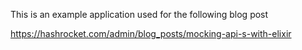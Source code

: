 This is an example application used for the following blog post

https://hashrocket.com/admin/blog_posts/mocking-api-s-with-elixir
